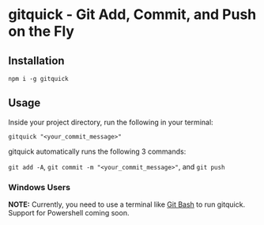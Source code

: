 # gitquick - Git Add, Commit, and Push on the Fly

## Installation

`npm i -g gitquick`

## Usage

Inside your project directory, run the following in your terminal:

`gitquick "<your_commit_message>"`

gitquick automatically runs the following 3 commands:

`git add -A`, `git commit -m "<your_commit_message>"`, and `git push`

### Windows Users

**NOTE:** Currently, you need to use a terminal like [Git Bash](https://git-scm.com/downloads) to run gitquick. Support for Powershell coming soon.
